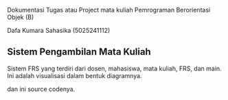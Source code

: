 Dokumentasi Tugas atau Project mata kuliah Pemrograman Berorientasi Objek (B)

Dafa Kumara Sahasika (5025241112)

## Sistem Pengambilan Mata Kuliah

Sistem FRS yang terdiri dari dosen, mahasiswa, mata kuliah, FRS, dan main.
Ini adalah visualisasi dalam bentuk diagramnya.

dan ini source codenya. 
